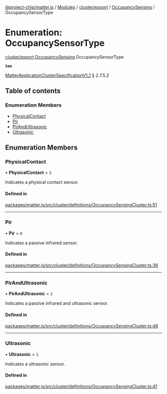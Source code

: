 [@project-chip/matter.js](../README.md) / [Modules](../modules.md) / [cluster/export](../modules/cluster_export.md) / [OccupancySensing](../modules/cluster_export.OccupancySensing.md) / OccupancySensorType

# Enumeration: OccupancySensorType

[cluster/export](../modules/cluster_export.md).[OccupancySensing](../modules/cluster_export.OccupancySensing.md).OccupancySensorType

**`See`**

[MatterApplicationClusterSpecificationV1_1](../interfaces/spec_export.MatterApplicationClusterSpecificationV1_1.md) § 2.7.5.2

## Table of contents

### Enumeration Members

- [PhysicalContact](cluster_export.OccupancySensing.OccupancySensorType.md#physicalcontact)
- [Pir](cluster_export.OccupancySensing.OccupancySensorType.md#pir)
- [PirAndUltrasonic](cluster_export.OccupancySensing.OccupancySensorType.md#pirandultrasonic)
- [Ultrasonic](cluster_export.OccupancySensing.OccupancySensorType.md#ultrasonic)

## Enumeration Members

### PhysicalContact

• **PhysicalContact** = ``3``

Indicates a physical contact sensor.

#### Defined in

[packages/matter.js/src/cluster/definitions/OccupancySensingCluster.ts:51](https://github.com/project-chip/matter.js/blob/e87b236f/packages/matter.js/src/cluster/definitions/OccupancySensingCluster.ts#L51)

___

### Pir

• **Pir** = ``0``

Indicates a passive infrared sensor.

#### Defined in

[packages/matter.js/src/cluster/definitions/OccupancySensingCluster.ts:36](https://github.com/project-chip/matter.js/blob/e87b236f/packages/matter.js/src/cluster/definitions/OccupancySensingCluster.ts#L36)

___

### PirAndUltrasonic

• **PirAndUltrasonic** = ``2``

Indicates a passive infrared and ultrasonic sensor.

#### Defined in

[packages/matter.js/src/cluster/definitions/OccupancySensingCluster.ts:46](https://github.com/project-chip/matter.js/blob/e87b236f/packages/matter.js/src/cluster/definitions/OccupancySensingCluster.ts#L46)

___

### Ultrasonic

• **Ultrasonic** = ``1``

Indicates a ultrasonic sensor.

#### Defined in

[packages/matter.js/src/cluster/definitions/OccupancySensingCluster.ts:41](https://github.com/project-chip/matter.js/blob/e87b236f/packages/matter.js/src/cluster/definitions/OccupancySensingCluster.ts#L41)
